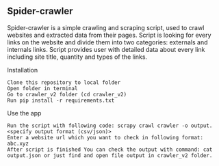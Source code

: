 <h2>Spider-crawler</h2> 
Spider-crawler is a simple crawling and scraping script, used to crawl websites and extracted data from their pages.
Script is looking for every links on the website and divide them into two categories: externals and internals links.
Script provides user with detailed data about every link including site title, quantity and types of the links.

Installation

    Clone this repository to local folder
    Open folder in terminal
    Go to crawler_v2 folder (cd crawler_v2)
    Run pip install -r requirements.txt

Use the app

    Run the script with following code: scrapy crawl crawler -o output.<specify output format (csv/json)>
    Enter a website url which you want to check in following format: abc.xyz
    After script is finished You can check the output with command: cat output.json or just find and open file output in crawler_v2 folder.
    
  

